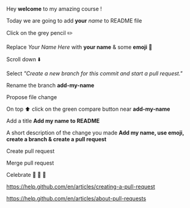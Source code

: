 Hey **welcome** to my amazing course !

Today we are going to add **your** _name_ to README file

Click on the grey pencil :pencil2:

Replace _Your Name Here_ with **your name** & some **emoji** :elephant:

Scroll down :arrow_down:

Select _"Create a new branch for this commit and start a pull request."_

Rename the branch **add-my-name**

Propose file change

On top :arrow_up: click on the green compare button near **add-my-name**

Add a title **Add my name to README**

A short description of the change you made **Add my name, use emoji, create a branch & create a pull request**

Create pull request

Merge pull request

Celebrate :tada: :confetti_ball: :balloon:


https://help.github.com/en/articles/creating-a-pull-request

https://help.github.com/en/articles/about-pull-requests
